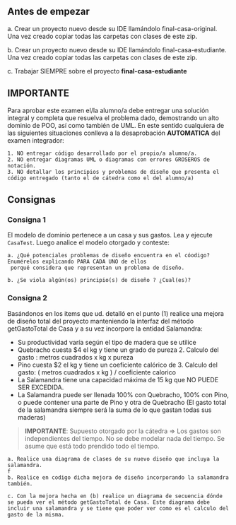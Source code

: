## Antes de empezar
 
a. Crear un proyecto nuevo desde su IDE llamándolo final-casa-original. Una vez creado copiar todas las carpetas con
 clases de este zip.
 
b. Crear un proyecto nuevo desde su IDE llamándolo final-casa-estudiante. Una vez creado copiar todas las carpetas con
 clases de este zip.
 
c. Trabajar SIEMPRE sobre el proyecto **final-casa-estudiante**


## IMPORTANTE

Para aprobar este examen el/la alumno/a debe entregar una solución integral y completa que resuelva el problema dado, demostrando un alto dominio de POO, así como también de UML.
En este sentido cualquiera de las siguientes situaciones conlleva a la desaprobación **AUTOMATICA** del examen integrador:

	1. NO entregar código desarrollado por el propio/a alumno/a.
	2. NO entregar diagramas UML o diagramas con errores GROSEROS de notación.
	3. NO detallar los principios y problemas de diseño que presenta el código entregado (tanto el de cátedra como el del alumno/a)

## Consignas

### Consigna 1
El modelo de dominio pertenece a un casa y sus gastos. Lea y ejecute `CasaTest`. Luego analice el modelo otorgado y conteste:

    a. ¿Qué potenciales problemas de diseño encuentra en el cóodigo? Enumérelos explicando PARA CADA UNO de ellos
	 porqué considera que representan un problema de diseño.
    
    b. ¿Se viola algún(os) principio(s) de diseño ? ¿Cual(es)? 
 
### Consigna 2
Basándonos en los items que ud. detalló en el punto (1) realice una mejora de diseño total del proyecto manteniendo la interfaz del método getGastoTotal de Casa y a su vez incorpore la entidad Salamandra:
 	
* Su productividad varía según el tipo de madera que se utilice
* Quebracho cuesta $4 el kg y tiene un grado de pureza 2. Calculo del gasto : metros cuadrados x kg x pureza
* Pino cuesta $2 el kg y tiene un coeficiente calórico de 3. Calculo del gasto: ( metros cuadrados x kg ) / coeficiente calorico
* La Salamandra tiene una capacidad máxima de 15 kg que NO PUEDE SER EXCEDIDA.
* La Salamandra puede ser llenada 100% con Quebracho, 100% con Pino, o puede contener una parte de Pino y otra de Quebracho (El gasto total de la salamandra siempre será la suma de lo que gastan todas sus maderas)

> **IMPORTANTE**: Supuesto otorgado por la cátedra => Los gastos son independientes del tiempo. No se debe modelar nada del tiempo. Se asume que está todo prendido todo el tiempo.

    a. Realice una diagrama de clases de su nuevo diseño que incluya la salamandra.
    f
    b. Realice en codigo dicha mejora de diseño incorporando la salamandra también.

    c. Con la mejora hecha en (b) realice un diagrama de secuencia dónde se pueda ver el método getGastoTotal de Casa. Este diagrama debe incluir una salamandra y se tiene que poder ver como es el calculo del gasto de la misma.